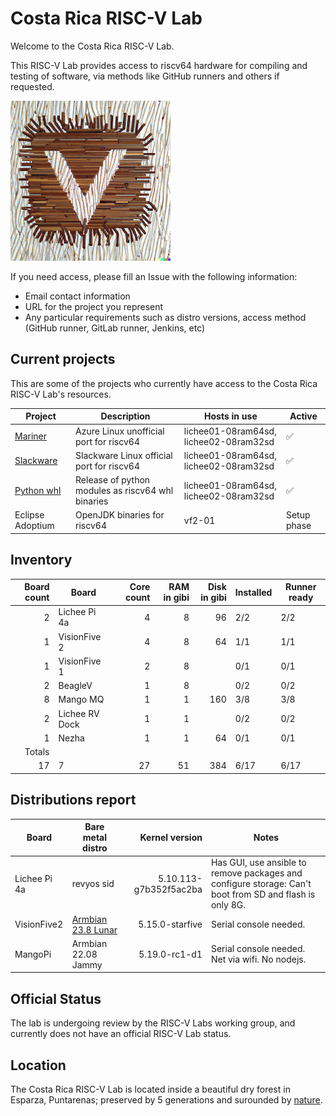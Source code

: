 # Costa Rica RISC-V Lab

Welcome to the Costa Rica RISC-V Lab.

This RISC-V Lab provides access to riscv64 hardware for compiling and testing of software, via methods like GitHub runners and others if requested.

![Costa Rica RISC-V Lab](docs/img/logo-med.png)


If you need access, please fill an Issue with the following information:
- Email contact information
- URL for the project you represent
- Any particular requirements such as distro versions, access method (GitHub runner, GitLab runner, Jenkins, etc)

## Current projects

This are some of the projects who currently have access to the Costa Rica RISC-V Lab's resources.

| Project | Description | Hosts in use | Active |
|---------|-------------|--------------|--------|
| [Mariner](https://github.com/fede2cr/CBL-Mariner) | Azure Linux unofficial port for riscv64| lichee01-08ram64sd, lichee02-08ram32sd |✅|
| [Slackware](https://github.com/fede2cr/slackware_riscv) | Slackware Linux official port for riscv64 | lichee01-08ram64sd, lichee02-08ram32sd |✅|
| [Python whl](https://github.com/fede2cr/riscv64-python-whl) | Release of python modules as riscv64 whl binaries | lichee01-08ram64sd, lichee02-08ram32sd |✅|
| Eclipse Adoptium | OpenJDK binaries for riscv64 | vf2-01 | Setup phase |

## Inventory

| Board count | Board | Core count | RAM in gibi | Disk in gibi | Installed | Runner ready |
|------------:|-------|-----------:|------------:|-------------:|-----------|--------------|
| 2           | Lichee Pi 4a|    4 |            8|           96 |        2/2|          2/2 |
| 1           | VisionFive 2|    4 |            8|           64 |        1/1|          1/1 |
| 1           | VisionFive 1|    2 |            8|              |        0/1|          0/1 |
| 2           | BeagleV     |    1 |            8|              |        0/2|          0/2 |
| 8           | Mango MQ    |    1 |            1|          160 |        3/8|          3/8 |
| 2           | Lichee RV Dock|  1 |            1|              |        0/2|          0/2 |
| 1           | Nezha         |  1 |            1|           64 |        0/1|          0/1 |
| Totals      |       |            |             |              |           |              |
| 17          | 7     |         27 |           51|          384 |       6/17|         6/17 |

## Distributions report

| Board | Bare metal distro | Kernel version | Notes |
|-------|-------------------|---------------:|-------|
| Lichee Pi 4a | revyos sid | 5.10.113-g7b352f5ac2ba | Has GUI, use ansible to remove packages and configure storage: Can't boot from SD and flash is only 8G. |
| VisionFive2 | [Armbian 23.8 Lunar](https://www.armbian.com/visionfive2/) | 5.15.0-starfive | Serial console needed. |
| MangoPi | Armbian 22.08 Jammy | 5.19.0-rc1-d1 | Serial console needed. Net via wifi. No nodejs. |

## Official Status

The lab is undergoing review by the RISC-V Labs working group, and currently does not have an official RISC-V Lab status.

## Location

The Costa Rica RISC-V Lab is located inside a beautiful dry forest in Esparza, Puntarenas; preserved by 5 generations and surounded by [nature](https://www.inaturalist.org/projects/biodiversidad-en-esparza).
